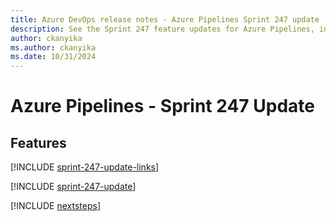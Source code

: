 ```yaml
---
title: Azure DevOps release notes - Azure Pipelines Sprint 247 update
description: See the Sprint 247 feature updates for Azure Pipelines, including next steps.
author: ckanyika
ms.author: ckanyika
ms.date: 10/31/2024
---
```


# Azure Pipelines - Sprint 247 Update

## Features

[!INCLUDE [sprint-247-update-links](../includes/pipelines/sprint-247-update-links.md)]

[!INCLUDE [sprint-247-update](../includes/pipelines/sprint-247-update.md)]

[!INCLUDE [nextsteps](../includes/nextsteps.md)]